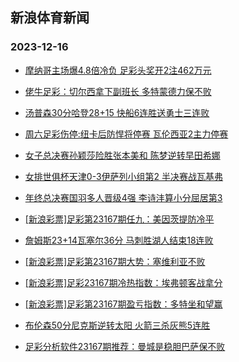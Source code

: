 ## 新浪体育新闻 
### 2023-12-16

+ [摩纳哥主场爆4.8倍冷负 足彩头奖开2注462万元](https://sports.sina.com.cn/l/2023-12-16/doc-imzyehsa9340667.shtml)

+ [佬牛足彩：切尔西拿下副班长 多特蒙德力保不败](https://sports.sina.com.cn/l/2023-12-16/doc-imzyehsh6504747.shtml)

+ [汤普森30分哈登28+15 快船6连胜送勇士三连败](https://sports.sina.com.cn/basketball/nba/2023-12-15/doc-imzyaqhv7002968.shtml)

+ [周六足彩伤停:纽卡后防悍将停赛 瓦伦西亚2主力停赛](https://sports.sina.com.cn/l/2023-12-15/doc-imzyayws9997442.shtml)

+ [女子总决赛孙颖莎险胜张本美和 陈梦逆转早田希娜](https://sports.sina.com.cn/others/pingpang/2023-12-15/doc-imzycfew3856010.shtml)

+ [女排世俱杯天津0-3伊萨列小组第2 半决赛战瓦基弗](https://sports.sina.com.cn/others/volleyball/2023-12-15/doc-imzycfeu7060125.shtml)

+ [年终总决赛国羽多人晋级4强 李诗沣算小分屈居第3](https://sports.sina.com.cn/others/badmin/2023-12-16/doc-imzycmns6968600.shtml)

+ [[新浪彩票]足彩第23167期任九：美因茨提防冷平](https://sports.sina.com.cn/l/2023-12-16/doc-imzycmnu3745470.shtml)

+ [詹姆斯23+14瓦塞尔36分 马刺胜湖人结束18连败](https://sports.sina.com.cn/basketball/nba/2023-12-16/doc-imzyenyc3793355.shtml)

+ [[新浪彩票]足彩第23167期大势：塞维利亚不败](https://sports.sina.com.cn/l/2023-12-16/doc-imzycmnu3745159.shtml)

+ [[新浪彩票]足彩23167期冷热指数：埃弗顿客战拿分](https://sports.sina.com.cn/l/2023-12-16/doc-imzyehsk3282735.shtml)

+ [[新浪彩票]足彩第23167期盈亏指数：多特坐和望赢](https://sports.sina.com.cn/l/2023-12-16/doc-imzycmns6969160.shtml)

+ [布伦森50分尼克斯逆转太阳 火箭三杀灰熊5连胜](https://sports.sina.com.cn/basketball/nba/2023-12-16/doc-imzyetfw9133818.shtml)

+ [足彩分析软件23167期推荐：曼城是稳胆巴萨保不败](https://sports.sina.com.cn/l/2023-12-16/doc-imzyehsa9336167.shtml)

